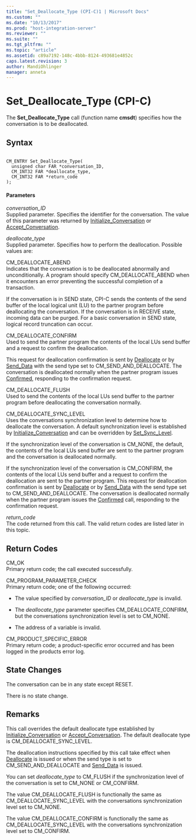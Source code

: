 ```yaml
---
title: "Set_Deallocate_Type (CPI-C)1 | Microsoft Docs"
ms.custom: ""
ms.date: "10/13/2017"
ms.prod: "host-integration-server"
ms.reviewer: ""
ms.suite: ""
ms.tgt_pltfrm: ""
ms.topic: "article"
ms.assetid: c89a7192-148c-4bbb-8124-493681e4852c
caps.latest.revision: 3
author: MandiOhlinger
manager: anneta
---
```

# Set_Deallocate_Type (CPI-C)
The **Set_Deallocate_Type** call (function name **cmsdt**) specifies how the conversation is to be deallocated.  
  
## Syntax  
  
```  
  
CM_ENTRY Set_Deallocate_Type(   
  unsigned char FAR *conversation_ID,    
  CM_INT32 FAR *deallocate_type,         
  CM_INT32 FAR *return_code              
);  
```  
  
#### Parameters  
 *conversation_ID*  
 Supplied parameter. Specifies the identifier for the conversation. The value of this parameter was returned by [Initialize_Conversation](../core/initialize-conversation-cpi-c.md) or [Accept_Conversation](../core/accept-conversation-cpi-c.md).  
  
 *deallocate_type*  
 Supplied parameter. Specifies how to perform the deallocation. Possible values are:  
  
 CM_DEALLOCATE_ABEND  
 Indicates that the conversation is to be deallocated abnormally and unconditionally. A program should specify CM_DEALLOCATE_ABEND when it encounters an error preventing the successful completion of a transaction.  
  
 If the conversation is in SEND state, CPI-C sends the contents of the send buffer of the local logical unit (LU) to the partner program before deallocating the conversation. If the conversation is in RECEIVE state, incoming data can be purged. For a basic conversation in SEND state, logical record truncation can occur.  
  
 CM_DEALLOCATE_CONFIRM  
 Used to send the partner program the contents of the local LUs send buffer and a request to confirm the deallocation.  
  
 This request for deallocation confirmation is sent by [Deallocate](../core/deallocate-cpi-c.md) or by [Send_Data](../core/send-data-cpi-c.md) with the send type set to CM_SEND_AND_DEALLOCATE. The conversation is deallocated normally when the partner program issues [Confirmed](../core/confirmed-cpi-c.md), responding to the confirmation request.  
  
 CM_DEALLOCATE_FLUSH  
 Used to send the contents of the local LUs send buffer to the partner program before deallocating the conversation normally.  
  
 CM_DEALLOCATE_SYNC_LEVEL  
 Uses the conversations synchronization level to determine how to deallocate the conversation. A default synchronization level is established by [Initialize_Conversation](../core/initialize-conversation-cpi-c.md) and can be overridden by [Set_Sync_Level](../core/set-sync-level-cpi-c.md).  
  
 If the synchronization level of the conversation is CM_NONE, the default, the contents of the local LUs send buffer are sent to the partner program and the conversation is deallocated normally.  
  
 If the synchronization level of the conversation is CM_CONFIRM, the contents of the local LUs send buffer and a request to confirm the deallocation are sent to the partner program. This request for deallocation confirmation is sent by [Deallocate](../core/deallocate-cpi-c.md) or by [Send_Data](../core/send-data-cpi-c.md) with the send type set to CM_SEND_AND_DEALLOCATE. The conversation is deallocated normally when the partner program issues the [Confirmed](../core/confirmed-cpi-c.md) call, responding to the confirmation request.  
  
 *return_code*  
 The code returned from this call. The valid return codes are listed later in this topic.  
  
## Return Codes  
 CM_OK  
 Primary return code; the call executed successfully.  
  
 CM_PROGRAM_PARAMETER_CHECK  
 Primary return code; one of the following occurred:  
  
-   The value specified by *conversation_ID* or *deallocate_type* is invalid.  
  
-   The *deallocate_type* parameter specifies CM_DEALLOCATE_CONFIRM, but the conversations synchronization level is set to CM_NONE.  
  
-   The address of a variable is invalid.  
  
 CM_PRODUCT_SPECIFIC_ERROR  
 Primary return code; a product-specific error occurred and has been logged in the products error log.  
  
## State Changes  
 The conversation can be in any state except RESET.  
  
 There is no state change.  
  
## Remarks  
 This call overrides the default deallocate type established by [Initialize_Conversation](../core/initialize-conversation-cpi-c.md) or [Accept_Conversation](../core/accept-conversation-cpi-c.md). The default deallocate type is CM_DEALLOCATE_SYNC_LEVEL.  
  
 The deallocation instructions specified by this call take effect when [Deallocate](../core/deallocate-cpi-c.md) is issued or when the send type is set to CM_SEND_AND_DEALLOCATE and [Send_Data](../core/send-data-cpi-c.md) is issued.  
  
 You can set *deallocate_type* to CM_FLUSH if the synchronization level of the conversation is set to CM_NONE or CM_CONFIRM.  
  
 The value CM_DEALLOCATE_FLUSH is functionally the same as CM_DEALLOCATE_SYNC_LEVEL with the conversations synchronization level set to CM_NONE.  
  
 The value CM_DEALLOCATE_CONFIRM is functionally the same as CM_DEALLOCATE_SYNC_LEVEL with the conversations synchronization level set to CM_CONFIRM.